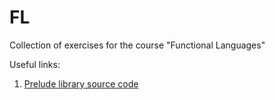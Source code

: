 # FL
Collection of exercises for the course "Functional Languages"

Useful links:

1. [Prelude library source code](https://www.haskell.org/onlinereport/standard-prelude.html)
